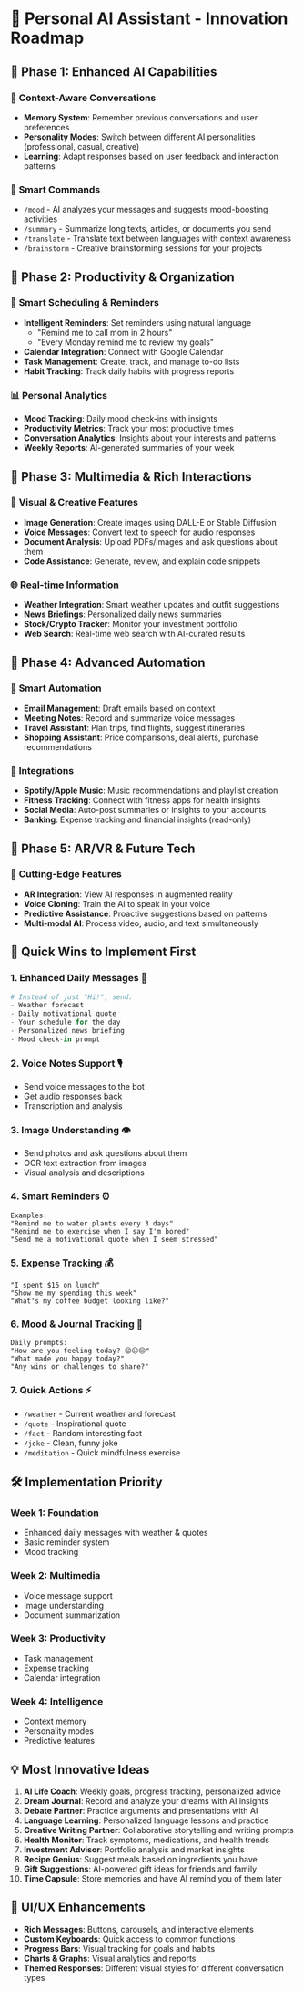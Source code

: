 # 🚀 Personal AI Assistant - Innovation Roadmap

## 🌟 Phase 1: Enhanced AI Capabilities

### 💬 **Context-Aware Conversations**
- **Memory System**: Remember previous conversations and user preferences
- **Personality Modes**: Switch between different AI personalities (professional, casual, creative)
- **Learning**: Adapt responses based on user feedback and interaction patterns

### 🎯 **Smart Commands**
- `/mood` - AI analyzes your messages and suggests mood-boosting activities
- `/summary` - Summarize long texts, articles, or documents you send
- `/translate` - Translate text between languages with context awareness
- `/brainstorm` - Creative brainstorming sessions for your projects

## 🌟 Phase 2: Productivity & Organization

### 📅 **Smart Scheduling & Reminders**
- **Intelligent Reminders**: Set reminders using natural language
  - "Remind me to call mom in 2 hours"
  - "Every Monday remind me to review my goals"
- **Calendar Integration**: Connect with Google Calendar
- **Task Management**: Create, track, and manage to-do lists
- **Habit Tracking**: Track daily habits with progress reports

### 📊 **Personal Analytics**
- **Mood Tracking**: Daily mood check-ins with insights
- **Productivity Metrics**: Track your most productive times
- **Conversation Analytics**: Insights about your interests and patterns
- **Weekly Reports**: AI-generated summaries of your week

## 🌟 Phase 3: Multimedia & Rich Interactions

### 🎨 **Visual & Creative Features**
- **Image Generation**: Create images using DALL-E or Stable Diffusion
- **Voice Messages**: Convert text to speech for audio responses
- **Document Analysis**: Upload PDFs/images and ask questions about them
- **Code Assistance**: Generate, review, and explain code snippets

### 🌐 **Real-time Information**
- **Weather Integration**: Smart weather updates and outfit suggestions
- **News Briefings**: Personalized daily news summaries
- **Stock/Crypto Tracker**: Monitor your investment portfolio
- **Web Search**: Real-time web search with AI-curated results

## 🌟 Phase 4: Advanced Automation

### 🤖 **Smart Automation**
- **Email Management**: Draft emails based on context
- **Meeting Notes**: Record and summarize voice messages
- **Travel Assistant**: Plan trips, find flights, suggest itineraries
- **Shopping Assistant**: Price comparisons, deal alerts, purchase recommendations

### 🔗 **Integrations**
- **Spotify/Apple Music**: Music recommendations and playlist creation
- **Fitness Tracking**: Connect with fitness apps for health insights
- **Social Media**: Auto-post summaries or insights to your accounts
- **Banking**: Expense tracking and financial insights (read-only)

## 🌟 Phase 5: AR/VR & Future Tech

### 🔮 **Cutting-Edge Features**
- **AR Integration**: View AI responses in augmented reality
- **Voice Cloning**: Train the AI to speak in your voice
- **Predictive Assistance**: Proactive suggestions based on patterns
- **Multi-modal AI**: Process video, audio, and text simultaneously

## 🎯 **Quick Wins to Implement First**

### 1. **Enhanced Daily Messages** 🌅
```python
# Instead of just "Hi!", send:
- Weather forecast
- Daily motivational quote
- Your schedule for the day
- Personalized news briefing
- Mood check-in prompt
```

### 2. **Voice Notes Support** 🎙️
- Send voice messages to the bot
- Get audio responses back
- Transcription and analysis

### 3. **Image Understanding** 👁️
- Send photos and ask questions about them
- OCR text extraction from images
- Visual analysis and descriptions

### 4. **Smart Reminders** ⏰
```
Examples:
"Remind me to water plants every 3 days"
"Remind me to exercise when I say I'm bored"
"Send me a motivational quote when I seem stressed"
```

### 5. **Expense Tracking** 💰
```
"I spent $15 on lunch"
"Show me my spending this week"
"What's my coffee budget looking like?"
```

### 6. **Mood & Journal Tracking** 📝
```
Daily prompts:
"How are you feeling today? 😊😐😔"
"What made you happy today?"
"Any wins or challenges to share?"
```

### 7. **Quick Actions** ⚡
- `/weather` - Current weather and forecast
- `/quote` - Inspirational quote
- `/fact` - Random interesting fact
- `/joke` - Clean, funny joke
- `/meditation` - Quick mindfulness exercise

## 🛠️ **Implementation Priority**

### **Week 1: Foundation**
- Enhanced daily messages with weather & quotes
- Basic reminder system
- Mood tracking

### **Week 2: Multimedia**
- Voice message support
- Image understanding
- Document summarization

### **Week 3: Productivity**
- Task management
- Expense tracking
- Calendar integration

### **Week 4: Intelligence**
- Context memory
- Personality modes
- Predictive features

## 💡 **Most Innovative Ideas**

1. **AI Life Coach**: Weekly goals, progress tracking, personalized advice
2. **Dream Journal**: Record and analyze your dreams with AI insights
3. **Debate Partner**: Practice arguments and presentations with AI
4. **Language Learning**: Personalized language lessons and practice
5. **Creative Writing Partner**: Collaborative storytelling and writing prompts
6. **Health Monitor**: Track symptoms, medications, and health trends
7. **Investment Advisor**: Portfolio analysis and market insights
8. **Recipe Genius**: Suggest meals based on ingredients you have
9. **Gift Suggestions**: AI-powered gift ideas for friends and family
10. **Time Capsule**: Store memories and have AI remind you of them later

## 🎨 **UI/UX Enhancements**

- **Rich Messages**: Buttons, carousels, and interactive elements
- **Custom Keyboards**: Quick access to common functions
- **Progress Bars**: Visual tracking for goals and habits
- **Charts & Graphs**: Visual analytics and reports
- **Themed Responses**: Different visual styles for different conversation types 